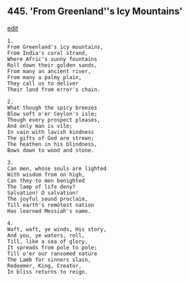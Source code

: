 
## 445.  'From Greenland''s Icy Mountains'
[edit](https://docs.google.com/document/d/1UNJ2WpKXd4L9KAXH4hFdowBM8lkYW_t7/edit?mode=html)



    1.
    From Greenland's icy mountains, 
    From India's coral strand, 
    Where Afric's sunny fountains 
    Roll down their golden sands, 
    From many an ancient river, 
    From many a palmy plain, 
    They call us to deliver 
    Their land from error's chain. 

    2.
    What though the spicy breezes 
    Blow soft o'er Ceylon's isle; 
    Though every prospect pleases, 
    And only man is vile; 
    In vain with lavish kindness 
    The gifts of God are strewn; 
    The heathen in his blindness, 
    Bows down to wood and stone. 

    3.
    Can men, whose souls are lighted 
    With wisdom from on high, 
    Can they to men benighted 
    The lamp of life deny? 
    Salvation! O salvation! 
    The joyful sound proclaim, 
    Till earth's remotest nation 
    Has learned Messiah's name. 

    4.
    Waft, waft, ye winds, His story, 
    And you, ye waters, roll, 
    Till, like a sea of glory, 
    It spreads from pole to pole; 
    Till o'er our ransomed nature 
    The Lamb for sinners slain, 
    Redeemer, King, Creator, 
    In bliss returns to reign.
